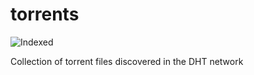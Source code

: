 torrents 
========
![Indexed](https://img.shields.io/badge/indexed-7113-blue)

Collection of torrent files discovered in the DHT network
